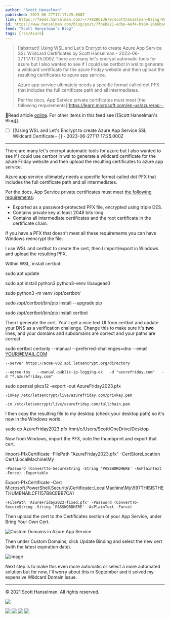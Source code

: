 ```yaml
---
author: "Scott Hanselman"
published: 2023-06-27T17:17:25.000Z
link: https://feeds.hanselman.com/~/749206136/0/scotthanselman~Using-WSL-and-Lets-Encrypt-to-create-Azure-App-Service-SSL-Wildcard-Certificates
id: https://www.hanselman.com/blog/post/7fbeba21-edbe-4af4-b909-26b6ba644546
feed: "Scott Hanselman's Blog"
tags: [rss/Azure]
---
```

> [!abstract] Using WSL and Let's Encrypt to create Azure App Service SSL Wildcard Certificates by Scott Hanselman - 2023-06-27T17:17:25.000Z
> There are many let's encrypt automatic tools for azure but I also wanted to see if I could use certbot in wsl to generate a wildcard certificate for the azure Friday website and then upload the resulting certificates to azure app service.
> 
> Azure app service ultimately needs a specific format called dot PFX that includes the full certificate path and all intermediates.
> 
> Per the docs, App Service private certificates must meet [the following requirements](https://learn.microsoft.com/en-us/azure/ap⋯

🔗Read article [online](https://feeds.hanselman.com/~/749206136/0/scotthanselman~Using-WSL-and-Lets-Encrypt-to-create-Azure-App-Service-SSL-Wildcard-Certificates). For other items in this feed see [[Scott Hanselman's Blog]].

- [ ] [[Using WSL and Let's Encrypt to create Azure App Service SSL Wildcard Certificate⋯]] - 2023-06-27T17:17:25.000Z
- - -
There are many let's encrypt automatic tools for azure but I also wanted to see if I could use certbot in wsl to generate a wildcard certificate for the azure Friday website and then upload the resulting certificates to azure app service.

Azure app service ultimately needs a specific format called dot PFX that includes the full certificate path and all intermediates.

Per the docs, App Service private certificates must meet [the following requirements](https://feeds.hanselman.com/~/t/0/0/scotthanselman/~https://learn.microsoft.com/en-us/azure/app-service/configure-ssl-certificate?tabs=apex%2Cportal#private-certificate-requirements):

- Exported as a password-protected PFX file, encrypted using triple DES.
- Contains private key at least 2048 bits long
- Contains all intermediate certificates and the root certificate in the certificate chain.

If you have a PFX that doesn't meet all these requirements you can have Windows reencrypt the file.

I use WSL and certbot to create the cert, then I import/export in Windows and upload the resulting PFX.

Within WSL, install certbot:

sudo apt update
  
sudo apt install python3 python3-venv libaugeas0
  
sudo python3 -m venv /opt/certbot/
  
sudo /opt/certbot/bin/pip install --upgrade pip
  
sudo /opt/certbot/bin/pip install certbot

Then I generate the cert. You'll get a nice text UI from certbot and update your DNS as a verification challenge. Change this to make sure it's **two** lines, and your domains and subdomains are correct and your paths are correct.

sudo certbot certonly --manual --preferred-challenges=dns --email YOUR@EMAIL.COM   
  
    --server https://acme-v02.api.letsencrypt.org/directory   
  
    --agree-tos   --manual-public-ip-logging-ok   -d "azurefriday.com"   -d "*.azurefriday.com"
  
sudo openssl pkcs12 -export -out AzureFriday2023.pfx 
  
    -inkey /etc/letsencrypt/live/azurefriday.com/privkey.pem 
  
    -in /etc/letsencrypt/live/azurefriday.com/fullchain.pem

I then copy the resulting file to my desktop (check your desktop path) so it's now in the Windows world.

sudo cp AzureFriday2023.pfx /mnt/c/Users/Scott/OneDrive/Desktop

Now from Windows, import the PFX, note the thumbprint and export that cert.

Import-PfxCertificate -FilePath "AzureFriday2023.pfx" -CertStoreLocation Cert:\LocalMachine\My 
  
    -Password (ConvertTo-SecureString -String 'PASSWORDHERE' -AsPlainText -Force) -Exportable
  
  
Export-PfxCertificate -Cert Microsoft.PowerShell.Security\Certificate::LocalMachine\My\597THISISTHETHUMBNAILCF1157B8CEBB7CA1 
  
    -FilePath 'AzureFriday2023-fixed.pfx' -Password (ConvertTo-SecureString -String 'PASSWORDHERE' -AsPlainText -Force) 

Then upload the cert to the Certificates section of your App Service, under Bring Your Own Cert.

![Custom Domains in Azure App Service](https://www.hanselman.com/blog/content/binary/Windows-Live-Writer/Using-WSL-and-Lets-Encrypt-to-create-Azu_C384/image_3849c466-fcdb-4abd-96ad-8d52a5e93730.png "Custom Domains in Azure App Service")

Then under Custom Domains, click Update Binding and select the new cert (with the latest expiration date).

![image](https://www.hanselman.com/blog/content/binary/Windows-Live-Writer/Using-WSL-and-Lets-Encrypt-to-create-Azu_C384/image_3d6c1eb8-4a3e-4004-985a-75e8f8f56118.png "image")

Next step is to make this even more automatic or select a more automated solution but for now, I'll worry about this in September and it solved my expensive Wildcard Domain issue.

  

---

© 2021 Scott Hanselman. All rights reserved.  

![](https://feeds.hanselman.com/~/i/749206136/0/scotthanselman)

[![](https://assets.feedblitz.com/i/fblike20.png)](https://feeds.hanselman.com/_/28/749206136/scotthanselman "Like on Facebook") [![](https://assets.feedblitz.com/i/x.png)](https://feeds.hanselman.com/_/24/749206136/scotthanselman "Post to X.com") [![](https://assets.feedblitz.com/i/email20.png)](https://feeds.hanselman.com/_/19/749206136/scotthanselman "Subscribe by email") [![](https://assets.feedblitz.com/i/rss20.png)](https://feeds.hanselman.com/_/20/749206136/scotthanselman "Subscribe by RSS")
